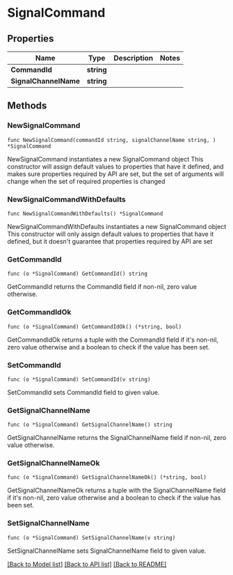 # SignalCommand

## Properties

Name | Type | Description | Notes
------------ | ------------- | ------------- | -------------
**CommandId** | **string** |  | 
**SignalChannelName** | **string** |  | 

## Methods

### NewSignalCommand

`func NewSignalCommand(commandId string, signalChannelName string, ) *SignalCommand`

NewSignalCommand instantiates a new SignalCommand object
This constructor will assign default values to properties that have it defined,
and makes sure properties required by API are set, but the set of arguments
will change when the set of required properties is changed

### NewSignalCommandWithDefaults

`func NewSignalCommandWithDefaults() *SignalCommand`

NewSignalCommandWithDefaults instantiates a new SignalCommand object
This constructor will only assign default values to properties that have it defined,
but it doesn't guarantee that properties required by API are set

### GetCommandId

`func (o *SignalCommand) GetCommandId() string`

GetCommandId returns the CommandId field if non-nil, zero value otherwise.

### GetCommandIdOk

`func (o *SignalCommand) GetCommandIdOk() (*string, bool)`

GetCommandIdOk returns a tuple with the CommandId field if it's non-nil, zero value otherwise
and a boolean to check if the value has been set.

### SetCommandId

`func (o *SignalCommand) SetCommandId(v string)`

SetCommandId sets CommandId field to given value.


### GetSignalChannelName

`func (o *SignalCommand) GetSignalChannelName() string`

GetSignalChannelName returns the SignalChannelName field if non-nil, zero value otherwise.

### GetSignalChannelNameOk

`func (o *SignalCommand) GetSignalChannelNameOk() (*string, bool)`

GetSignalChannelNameOk returns a tuple with the SignalChannelName field if it's non-nil, zero value otherwise
and a boolean to check if the value has been set.

### SetSignalChannelName

`func (o *SignalCommand) SetSignalChannelName(v string)`

SetSignalChannelName sets SignalChannelName field to given value.



[[Back to Model list]](../README.md#documentation-for-models) [[Back to API list]](../README.md#documentation-for-api-endpoints) [[Back to README]](../README.md)


